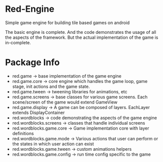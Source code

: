 Red-Engine
==========

Simple game engine for building tile based games on android

The basic engine is complete. And the code demonstrates the usage of all the aspects of the framework.
But the actual implementation of the game is in-complete.

Package Info
===========
 * red.game -> base implementation of the game engine
 * red.game.core -> core engine which handles the game loop, game stage, init actions and the game state.
 * red.game.tween -> tweening libraries for animations, etc
 * red.game.screens -> base classes for various game screens. Each scene/screen of the game would extend GameView
 * red.game.display -> A game can be composed of layers. EachLayer extends DisplayContainer
 * red.wordblocks -> code demonstrating the aspects of the game engine
 * red.wordblocks.screens -> classes that handle individual screens
 * red.wordblocks.game.core -> Game implementation core with layer definitions
 * red.wordblocks.game.mode -> Various actions that user can perform or the states in which user action can exist
 * red.wordblocks.game.tween -> custom animations helpers
 * red.wordblocks.game.config -> run time config specific to the game
 
